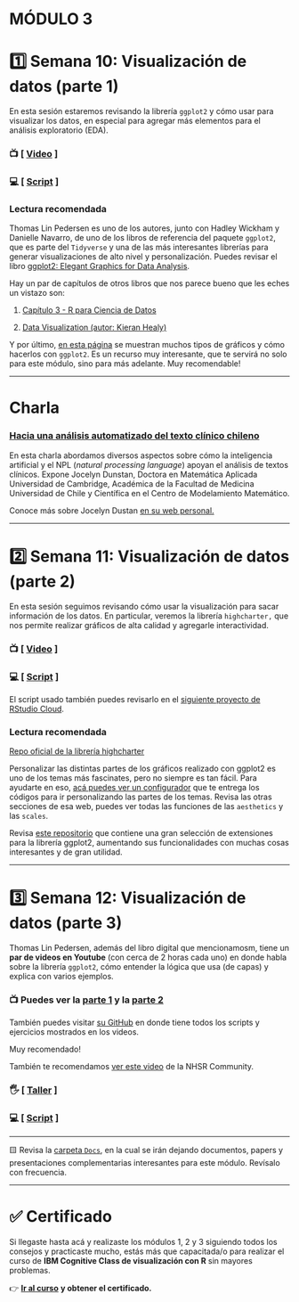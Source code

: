 # MÓDULO 3

# :one: Semana 10: **Visualización de datos (parte 1)**

En esta sesión estaremos revisando la librería `ggplot2` y cómo usar para visualizar los datos, en especial para agregar más elementos para el análisis exploratorio (EDA).

### :tv: [ [Video](https://youtu.be/RN2rqZLpca0) ]

### :computer: [ [Script](https://github.com/opensaludlab/ciencia_datos/blob/main/modulo3/Visualizacion.R) ]

### Lectura recomendada

Thomas Lin Pedersen es uno de los autores, junto con Hadley Wickham y Danielle Navarro, de uno de los libros de referencia del paquete `ggplot2`, que es parte del `Tidyverse` y una de las más interesantes librerías para generar visualizaciones de alto nivel y personalización. Puedes revisar el libro [ggplot2: Elegant Graphics for Data Analysis](https://ggplot2-book.org/).

Hay un par de capítulos de otros libros que nos parece bueno que les eches un vistazo son:

1.  [Capítulo 3 - R para Ciencia de Datos](https://r4ds-en-espaniol.netlify.app/visualizaci%C3%B3n-de-datos.html)

2.  [Data Visualization (autor: Kieran Healy)](https://socviz.co/lookatdata.html)

Y por último, [en esta página](https://www.r-graph-gallery.com/index.html) se muestran muchos tipos de gráficos y cómo hacerlos con `ggplot2`. Es un recurso muy interesante, que te servirá no solo para este módulo, sino para más adelante. Muy recomendable!

------------------------------------------------------------------------

# Charla

### [Hacia una análisis automatizado del texto clínico chileno](https://youtu.be/3N9MuFry2qs)

En esta charla abordamos diversos aspectos sobre cómo la inteligencia artificial y el NPL (*natural processing language*) apoyan el análisis de textos clínicos. Expone Jocelyn Dunstan, Doctora en Matemática Aplicada Universidad de Cambridge, Académica de la Facultad de Medicina Universidad de Chile y Científica en el Centro de Modelamiento Matemático.

Conoce más sobre Jocelyn Dustan [en su web personal.](https://sites.google.com/view/jdunstan/home)

------------------------------------------------------------------------

# :two: Semana 11: **Visualización de datos (parte 2)**

En esta sesión seguimos revisando cómo usar la visualización para sacar información de los datos. En particular, veremos la librería `highcharter,` que nos permite realizar gráficos de alta calidad y agregarle interactividad.

### :tv: [ [Video](https://youtu.be/kYCp_piEnmU) ]

### :computer: [ [Script](https://github.com/opensaludlab/ciencia_datos/tree/main/modulo3/visualizacion_highcharter) ]

El script usado también puedes revisarlo en el [siguiente proyecto de RStudio Cloud](https://rstudio.cloud/project/2171495).

### Lectura recomendada

[Repo oficial de la librería highcharter](https://github.com/jbkunst/highcharter)

Personalizar las distintas partes de los gráficos realizado con ggplot2 es uno de los temas más fascinates, pero no siempre es tan fácil. Para ayudarte en eso, [acá puedes ver un configurador](https://ggplot2tor.com/theme/) que te entrega los códigos para ir personalizando las partes de los temas. Revisa las otras secciones de esa web, puedes ver todas las funciones de las `aesthetics` y las `scales`.

Revisa [este repositorio](https://github.com/erikgahner/awesome-ggplot2) que contiene una gran selección de extensiones para la librería ggplot2, aumentando sus funcionalidades con muchas cosas interesantes y de gran utilidad.

------------------------------------------------------------------------

# :three: Semana 12: Visualización de datos (parte 3)

Thomas Lin Pedersen, además del libro digital que mencionamosm, tiene un **par de videos en Youtube** (con cerca de 2 horas cada uno) en donde habla sobre la librería `ggplot2`, cómo entender la lógica que usa (de capas) y explica con varios ejemplos.

### :tv: Puedes ver la [parte 1](https://youtu.be/h29g21z0a68) y la [parte 2](https://youtu.be/0m4yywqNPVY)

También puedes visitar [su GitHub](https://github.com/thomasp85/ggplot2_workshop) en donde tiene todos los scripts y ejercicios mostrados en los videos.

Muy recomendado!

También te recomendamos [ver este video](https://youtu.be/jiuDr4aYgkY) de la NHSR Community.

### :raised_hand_with_fingers_splayed: [ [Taller](https://youtu.be/DTAO4LD-njM) ]

### :computer: [ [Script](https://github.com/opensaludlab/ciencia_datos/blob/main/modulo3/ggplot2_workshop.R) ]

------------------------------------------------------------------------

:yellow_square: Revisa la [carpeta `Docs`](https://github.com/opensaludlab/ciencia_datos/tree/main/modulo3/Docs), en la cual se irán dejando documentos, papers y presentaciones complementarias interesantes para este módulo. Revísalo con frecuencia.

------------------------------------------------------------------------

# :white_check_mark: Certificado

Si llegaste hasta acá y realizaste los módulos 1, 2 y 3 siguiendo todos los consejos y practicaste mucho, estás más que capacitada/o para realizar el curso de **IBM Cognitive Class de visualización con R** sin mayores problemas.

:point_right: [**Ir al curso**](https://cognitiveclass.ai/courses/course-v1:CognitiveClass+DV0151EN+v1) **y obtener el certificado.**

### 
